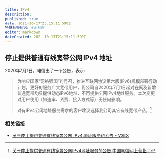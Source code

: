 ```yaml
---
title: IPv4
description:
published: true
date: 2021-10-17T23:15:11.590Z
特殊标签标记: #无标签
editor: markdown
dateCreated: 2021-10-17T23:15:11.590Z
---
```


## 停止提供普通有线宽带公网 IPv4 地址

2020年7月1日，电信出了一个公告，表示:

> 为响应国家“网络强国”的号召，推进互联网协议第六版(IPv6)规模部署行动计划，更好的服务广大宽带用户，我公司自2020年7月1日起对在网及新增普通宽带均只提供动态IPv6地址、不再提供公网IPv4地址服务。本次变更对用户使用（如速率、资费、接入方式等）无任何影响。
>
> 对有IPv4公网地址服务需求的客户建议选择我公司其它有线宽带产品。[^111927]

[^111927]: [关于停止提供普通有线宽带公网IPv4地址服务的公告 中国电信网上营业厅](https://web.archive.org/web/20210813181544/http://www.189.cn/hn/sy_ycgg/111927.html)

### 相关链接

+ [关于停止提供普通有线宽带公网 IPv4 地址服务的公告 - V2EX](https://web.archive.org/web/20211017151900/https://v2ex.com/t/693391)
